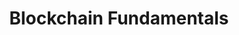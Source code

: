 ---
title: "Blockchain Fundamentals"
description: "Berkeley University course on blockchain technology"
authors: ["@berkeley"]
tags: ["Beginner Dev", "Berkeley", "Academic", "Fundamentals"]
languages: ["General"]
url: "https://blockchain.berkeley.edu/courses/"
dateAdded: 2024-01-15
level: "Beginner"
category: "General"
---